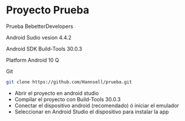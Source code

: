 # Proyecto Prueba

Prueba BebetterDevelopers

Android Sudio vesion 4.4.2

Android SDK Build-Tools 30.0.3

Platform Android 10 Q

Git

```sh
git clone https://github.com/Hannsell/prueba.git
```

- Abrir el proyecto en android studio 
- Compilar el proyecto con Build-Tools 30.0.3
- Conectar el dispositivo android (recomendado) ó iniciar el emulador
- Seleccionar en Android Studio el dispositivo para instalar la app

